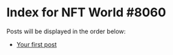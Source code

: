 # Index for NFT World #8060
Posts will be displayed in the order below:

- [Your first post](./001-first.md)

